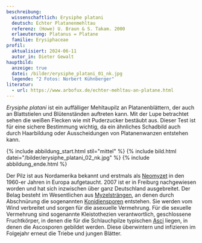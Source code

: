 ```yaml
---
beschreibung:
  wissenschaftlich: Erysiphe platani
  deutsch: Echter Platanenmehltau
  referenz: (Howe) U. Braun & S. Takam. 2000
  erlaeuterung: Platanus = Platane
  familie: Erysiphaceae
profil:
  aktualisiert: 2024-06-11
  autor_in: Dieter Gewalt
hauptbild:
  anzeige: true
  datei: /bilder/erysiphe_platani_01_nk.jpg
  legende: "2 Fotos: Norbert Kühnberger"
literatur:
  - url: https://www.arbofux.de/echter-mehltau-an-platane.html
---
```

*Erysiphe platani* ist ein auffälliger Mehltaupilz an Platanenblättern, der auch an Blattstielen und Blütenständen auftreten kann. Mit der Lupe betrachtet sehen die weißen Flecken wie mit Puderzucker bestäubt aus. Dieser Test ist für eine sichere Bestimmung wichtig, da ein ähnliches Schadbild auch durch Haarbildung oder Ausscheidungen von Platanenwanzen entstehen kann.

{% include abbildung_start.html stil="mittel" %}
{% include bild.html datei="/bilder/erysiphe_platani_02_nk.jpg" %}
{% include abbildung_ende.html %}

Der Pilz ist aus Nordamerika bekannt und erstmals als [Neomyzet](Neomyzet "Glossar") in den 1960-er Jahren in Europa aufgetaucht. 2007 ist er in Freiburg nachgewiesen worden und hat sich inzwischen über ganz Deutschland ausgebreitet. Der Belag besteht im Wesentlichen aus [Myzelsträngen](Myzel "Glossar"), an denen durch Abschnürung die sogenannten [Konidiensporen](Konidien "Glossar") entstehen. Sie werden vom Wind verbreitet und sorgen für die asexuelle Vermehrung. Für die sexuelle Vermehrung sind sogenannte Kleistothezien verantwortlich, geschlossene Fruchtkörper, in denen die für die Schlauchpilze typischen [Asci](Asci "Glossar") liegen, in denen die Ascosporen gebildet werden. Diese überwintern und infizieren im Folgejahr erneut die Triebe und jungen Blätter.